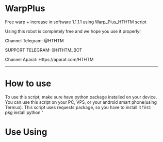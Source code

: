 # WarpPlus
Free warp + increase in software 1.1.1.1 using Warp_Plus_HTHTM script


Using this robot is completely free and we hope you use it properly!

Channel Telegram: @HTHTM

SUPPORT TELEGRAM: @HTHTM_BOT

Channel Aparat: Https://aparat.com/HTHTM

---------------------------

# How to use
To use this script, make sure have python package installed on your device. You can use this script on your PC, VPS, or your android smart phone(using Termux). This script uses requests package, so you have to install it first:
` pkg install python '
# Use Using





